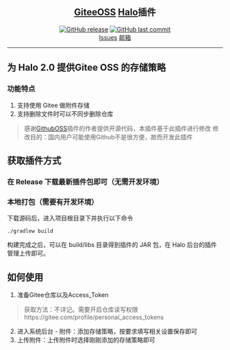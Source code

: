 <H2 align="center"><a href="https://github.com/MartyAlien/plugin-giteeoss">GiteeOSS</a> <a href="https://github.com/halo-dev/halo#">Halo</a>插件</H2>

<p align="center">
<a href="https://github.com/MartyAlien/plugin-giteeoss/releases"><img alt="GitHub release" src="https://img.shields.io/github/release/MartyAlien/plugin-giteeoss.svg?style=flat-square&include_prereleases" /></a>
<a href="https://github.com/MartyAlien/plugin-giteeoss/commits"><img alt="GitHub last commit" src="https://img.shields.io/github/last-commit/MartyAlien/plugin-giteeoss.svg?style=flat-square" /></a>
<br />
<a href="https://github.com/MartyAlien/plugin-giteeoss/issues">Issues</a>
<a href="mailto:libai.ace@gmail.com">邮箱</a>
</p>

------------------------------

## **为 Halo 2.0 提供Gitee OSS 的存储策略**

### 功能特点
1. 支持使用 Gitee 做附件存储
2. 支持删除文件时可以不同步删除仓库

> 感谢<a href="https://github.com/AirboZH/plugin-uposs">GithubOSS</a>插件的作者提供开源代码，本插件基于此插件进行修改
> 修改目的：国内用户可能使用Github不是很方便，故而开发此插件

## 获取插件方式
### 在 Release 下载最新插件包即可（无需开发环境）
### 本地打包（需要有开发环境）
下载源码后，进入项目根目录下并执行以下命令
```
./gradlew build
```
构建完成之后，可以在 build/libs 目录得到插件的 JAR 包，在 Halo 后台的插件管理上传即可。

## 如何使用

1. 准备Gitee仓库以及Access_Token
> 获取方法：不详记。需要开启仓库读写权限https://gitee.com/profile/personal_access_tokens
2. 进入系统后台 - 附件：添加存储策略，按要求填写相关设置保存即可
3. 上传附件：上传附件时选择刚刚添加的存储策略即可